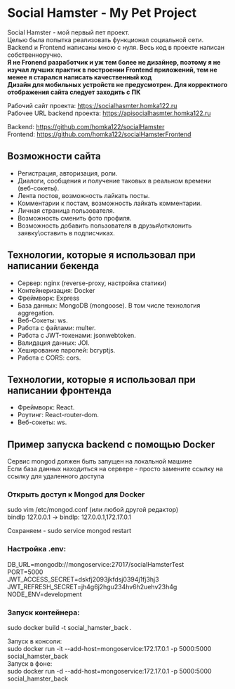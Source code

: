 # Social Hamster - My Pet Project

Social Hamster - мой первый пет проект.<br>
Целью была попытка реализовать функционал социальной сети.<br>
Backend и Frontend написаны мною с нуля. Весь код в проекте написан собственноручно.<br>
**Я не Fronend разработчик и уж тем более не дизайнер, поэтому я не изучал лучших практик в построении Frontend приложений, тем не менее я старался написать качественный код** \
**Дизайн для мобильных устройств не предусмотрен. Для корректного отображения сайта следует заходить с ПК**

Рабочий сайт проекта: https://socialhasmter.homka122.ru <br>
Рабочее URL backend проекта: https://apisocialhasmter.homka122.ru

Backend: https://github.com/homka122/socialHamster <br>
Frontend: https://github.com/homka122/socialHamsterFrontend

## Возможности сайта

- Регистрация, авторизация, роли.
- Диалоги, сообщения и получение таковых в реальном времени (веб-сокеты).
- Лента постов, возможность лайкать посты.
- Комментарии к постам, возможность лайкать комментарии.
- Личная страница пользователя.
- Возможность сменить фото профиля.
- Возможность добавить пользователя в друзья\отклонить заявку\оставить в подписчиках.

## Технологии, которые я использовал при написании бекенда

- Сервер: nginx (reverse-proxy, настройка статики)
- Контейнеризация: Docker
- Фреймворк: Express
- База данных: MongoDB (mongoose). В том числе технология aggregation. <br>
- Веб-Сокеты: ws. <br>
- Работа с файлами: multer. <br>
- Работа с JWT-токенами: jsonwebtoken. <br>
- Валидация данных: JOI. <br>
- Хеширование паролей: bcryptjs. <br>
- Работа с CORS: cors.

## Технологии, которые я использовал при написании фронтенда

- Фреймворк: React.
- Роутинг: React-router-dom.
- Веб-сокеты: ws.

## Пример запуска backend с помощью Docker

Сервис mongod должен быть запущен на локальной машине \
Если база данных находиться на сервере - просто замените ссылку на ссылку для удаленного доступа

### Открыть доступ к Mongod для Docker

sudo vim /etc/mongod.conf (или любой другой редактор) \
 bindIp 127.0.0.1 -> bindIp: 127.0.0.1,172.17.0.1

Сохраняем - sudo service mongod restart

### Настройка .env:

DB_URL=mongodb://mongoservice:27017/socialHamsterTest \
PORT=5000 \
JWT_ACCESS_SECRET=dskfj2093jkfdsj0394j1fj3hj3 \
JWT_REFRESH_SECRET=jh4g6j2hgu234hv6h2uehv23h4g \
NODE_ENV=development

### Запуск контейнера:

sudo docker build -t social_hamster_back .

Запуск в консоли: \
sudo docker run -it --add-host=mongoservice:172.17.0.1 -p 5000:5000 social_hamster_back \
Запуск в фоне: \
sudo docker run -d --add-host=mongoservice:172.17.0.1 -p 5000:5000 social_hamster_back
